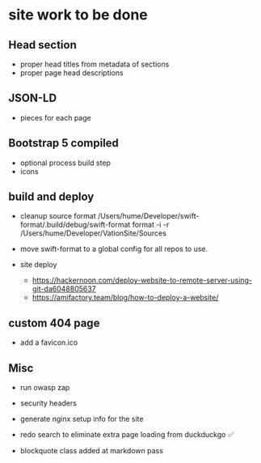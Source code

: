 # site work to be done

## Head section

- proper head titles from metadata of sections
- proper page head descriptions

## JSON-LD

- pieces for each page

## Bootstrap 5 compiled

- optional process build step
- icons

## build and deploy
- cleanup source format
 /Users/hume/Developer/swift-format/.build/debug/swift-format format -i -r /Users/hume/Developer/VationSite/Sources
- move swift-format to a global config for all repos to use.


- site deploy
    - https://hackernoon.com/deploy-website-to-remote-server-using-git-da6048805637
    - https://amifactory.team/blog/how-to-deploy-a-website/

## custom 404 page

- add a favicon.ico

## Misc

- run owasp zap
- security headers

- generate nginx setup info for the site
- redo search to eliminate extra page loading from duckduckgo ✅
- blockquote class added at markdown pass
